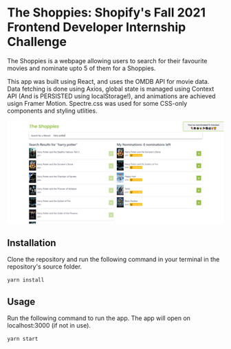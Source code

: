 # The Shoppies: Shopify's Fall 2021 Frontend Developer Internship Challenge

The Shoppies is a webpage allowing users to search for their favourite movies and nominate upto 5 of them for a Shoppies. 

This app was built using React, and uses the OMDB API for movie data. Data fetching is done using Axios, global state is managed using Context API (And is PERSISTED using localStorage!), and animations are achieved usign Framer Motion. Spectre.css was used for some CSS-only components and styling utlities.

![Screenshot of App](./Screenshot.png)

## Installation

Clone the repository and run the following command in your terminal in the repository's source folder.

```bash
yarn install
```

## Usage

Run the following command to run the app. The app will open on localhost:3000 (if not in use).

```bash
yarn start
```

